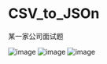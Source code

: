 # CSV_to_JSOn
某一家公司面试题

![image](https://github.com/BlueseSky/CSV_to_JSOn/数据结构转换考题1.png)
![image](https://github.com/BlueseSky/CSV_to_JSOn/数据结构转换考题2.png)
![image](https://github.com/BlueseSky/CSV_to_JSOn/数据结构转换考题3.png)
